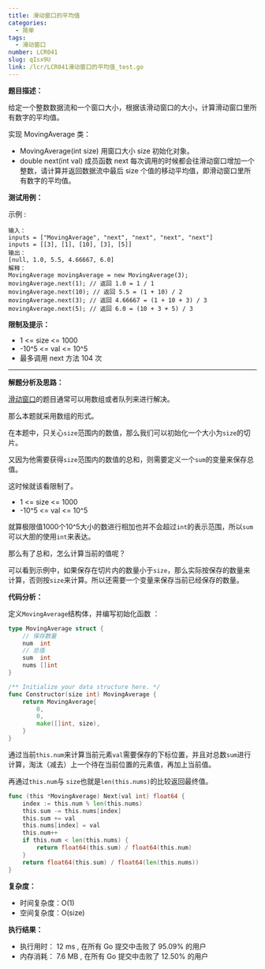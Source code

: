 ```yaml
---
title: 滑动窗口的平均值
categories:
  - 简单
tags:
  - 滑动窗口
number: LCR041
slug: qIsx9U
link: /lcr/LCR041滑动窗口的平均值_test.go
---
```


**题目描述：**

给定一个整数数据流和一个窗口大小，根据该滑动窗口的大小，计算滑动窗口里所有数字的平均值。

实现 MovingAverage 类：
- MovingAverage(int size) 用窗口大小 size 初始化对象。
- double next(int val) 成员函数 next 每次调用的时候都会往滑动窗口增加一个整数，请计算并返回数据流中最后 size 个值的移动平均值，即滑动窗口里所有数字的平均值。

**测试用例：**

示例 :
```
输入：
inputs = ["MovingAverage", "next", "next", "next", "next"]
inputs = [[3], [1], [10], [3], [5]]
输出：
[null, 1.0, 5.5, 4.66667, 6.0]
解释：
MovingAverage movingAverage = new MovingAverage(3);
movingAverage.next(1); // 返回 1.0 = 1 / 1
movingAverage.next(10); // 返回 5.5 = (1 + 10) / 2
movingAverage.next(3); // 返回 4.66667 = (1 + 10 + 3) / 3
movingAverage.next(5); // 返回 6.0 = (10 + 3 + 5) / 3
```

**限制及提示：**
- 1 <= size <= 1000
- -10^5 <= val <= 10^5
- 最多调用 next 方法 104 次

---
**解题分析及思路：**

[滑动窗口](/window)的题目通常可以用数组或者队列来进行解决。

那么本题就采用数组的形式。

在本题中，只关心`size`范围内的数值，那么我们可以初始化一个大小为`size`的切片。

又因为他需要获得`size`范围内的数值的总和，则需要定义一个`sum`的变量来保存总值。

这时候就该看限制了。
- 1 <= size <= 1000
- -10^5 <= val <= 10^5

就算极限值1000个10^5大小的数进行相加也并不会超过`int`的表示范围，所以`sum`可以大胆的使用`int`来表达。

那么有了总和，怎么计算当前的值呢？

可以看到示例中，如果保存在切片内的数量小于`size`，那么实际按保存的数量来计算，否则按`size`来计算。所以还需要一个变量来保存当前已经保存的数量。


**代码分析：**

定义`MovingAverage`结构体，并编写初始化函数 ：
```go
type MovingAverage struct {
	// 保存数量
	num  int
	// 总值
	sum  int
	nums []int
}

/** Initialize your data structure here. */
func Constructor(size int) MovingAverage {
	return MovingAverage{
		0,
		0,
		make([]int, size),
	}
}
```

通过当前`this.num`来计算当前元素`val`需要保存的下标位置，并且对总数`sum`进行计算，淘汰（减去）上一个待在当前位置的元素值，再加上当前值。

再通过`this.num`与 `size`也就是`len(this.nums)`的比较返回最终值。
```go
func (this *MovingAverage) Next(val int) float64 {
	index := this.num % len(this.nums)
	this.sum -= this.nums[index]
	this.sum += val
	this.nums[index] = val
	this.num++
	if this.num < len(this.nums) {
		return float64(this.sum) / float64(this.num)
	}
	return float64(this.sum) / float64(len(this.nums))
}
```

**复杂度：**
- 时间复杂度：O(1)
- 空间复杂度：O(size)

**执行结果：**

- 执行用时： 12 ms , 在所有 Go 提交中击败了 95.09% 的用户
- 内存消耗： 7.6 MB , 在所有 Go 提交中击败了 12.50% 的用户
